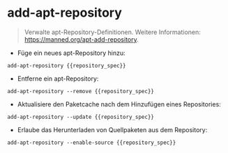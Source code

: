 # add-apt-repository

> Verwalte apt-Repository-Definitionen.
> Weitere Informationen: <https://manned.org/apt-add-repository>.

- Füge ein neues apt-Repository hinzu:

`add-apt-repository {{repository_spec}}`

- Entferne ein apt-Repository:

`add-apt-repository --remove {{repository_spec}}`

- Aktualisiere den Paketcache nach dem Hinzufügen eines Repositories:

`add-apt-repository --update {{repository_spec}}`

- Erlaube das Herunterladen von Quellpaketen aus dem Repository:

`add-apt-repository --enable-source {{repository_spec}}`
